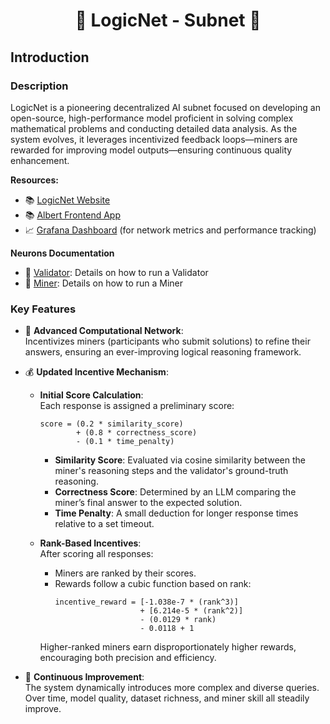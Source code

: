 # <h1 align="center">🧠 LogicNet - Subnet 🤖</h1>

## Introduction

### Description
LogicNet is a pioneering decentralized AI subnet focused on developing an open-source, high-performance model proficient in solving complex mathematical problems and conducting detailed data analysis. As the system evolves, it leverages incentivized feedback loops—miners are rewarded for improving model outputs—ensuring continuous quality enhancement.

**Resources:**
- 📚 [LogicNet Website](https://logicnet.ai/)
- 📚 [Albert Frontend App](https://albert.aitprotocol.ai/)
- 📈 [Grafana Dashboard](https://grafana.bactensor.io/d/miner/metagraph-miner?orgId=1) (for network metrics and performance tracking)

**Neurons Documentation**
- 📖 [Validator](docs/VALIDATOR.md): Details on how to run a Validator
- 📖 [Miner](docs/MINER.md): Details on how to run a Miner

### Key Features

- 🚀 **Advanced Computational Network**:  
  Incentivizes miners (participants who submit solutions) to refine their answers, ensuring an ever-improving logical reasoning framework.

- 💰 **Updated Incentive Mechanism**:
  - **Initial Score Calculation**:  
    Each response is assigned a preliminary score:
    ``` 
    score = (0.2 * similarity_score) 
            + (0.8 * correctness_score) 
            - (0.1 * time_penalty)
    ```
    - **Similarity Score**: Evaluated via cosine similarity between the miner's reasoning steps and the validator's ground-truth reasoning.
    - **Correctness Score**: Determined by an LLM comparing the miner’s final answer to the expected solution.
    - **Time Penalty**: A small deduction for longer response times relative to a set timeout.

  - **Rank-Based Incentives**:  
    After scoring all responses:
    - Miners are ranked by their scores.
    - Rewards follow a cubic function based on rank:
      ``` 
      incentive_reward = [-1.038e-7 * (rank^3)] 
                         + [6.214e-5 * (rank^2)] 
                         - (0.0129 * rank) 
                         - 0.0118 + 1
      ```
    Higher-ranked miners earn disproportionately higher rewards, encouraging both precision and efficiency.

- 🌟 **Continuous Improvement**:  
  The system dynamically introduces more complex and diverse queries. Over time, model quality, dataset richness, and miner skill all steadily improve.
